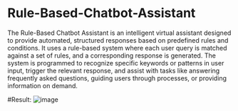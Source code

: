 # Rule-Based-Chatbot-Assistant
The Rule-Based Chatbot Assistant is an intelligent virtual assistant designed to provide automated, structured responses based on predefined rules and conditions. It uses a rule-based system where each user query is matched against a set of rules, and a corresponding response is generated. The system is programmed to recognize specific keywords or patterns in user input, trigger the relevant response, and assist with tasks like answering frequently asked questions, guiding users through processes, or providing information on demand.

#Result:
![image](https://github.com/user-attachments/assets/b3621689-5bee-4aff-82f6-d79a59658acb)
